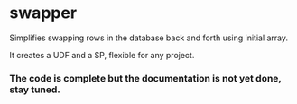 # swapper
Simplifies swapping rows in the database back and forth using initial array.

It creates a UDF and a SP, flexible for any project.

### The code is complete but the documentation is not yet done, stay tuned.
